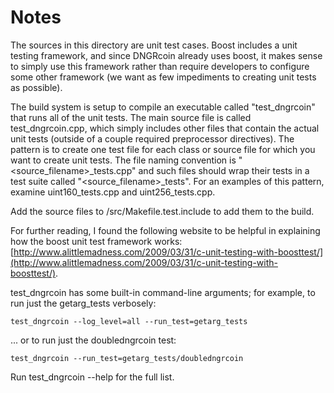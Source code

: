 # Notes
The sources in this directory are unit test cases.  Boost includes a
unit testing framework, and since DNGRcoin already uses boost, it makes
sense to simply use this framework rather than require developers to
configure some other framework (we want as few impediments to creating
unit tests as possible).

The build system is setup to compile an executable called "test_dngrcoin"
that runs all of the unit tests.  The main source file is called
test_dngrcoin.cpp, which simply includes other files that contain the
actual unit tests (outside of a couple required preprocessor
directives).  The pattern is to create one test file for each class or
source file for which you want to create unit tests.  The file naming
convention is "<source_filename>_tests.cpp" and such files should wrap
their tests in a test suite called "<source_filename>_tests".  For an
examples of this pattern, examine uint160_tests.cpp and
uint256_tests.cpp.

Add the source files to /src/Makefile.test.include to add them to the build.

For further reading, I found the following website to be helpful in
explaining how the boost unit test framework works:
[http://www.alittlemadness.com/2009/03/31/c-unit-testing-with-boosttest/](http://www.alittlemadness.com/2009/03/31/c-unit-testing-with-boosttest/).

test_dngrcoin has some built-in command-line arguments; for
example, to run just the getarg_tests verbosely:

    test_dngrcoin --log_level=all --run_test=getarg_tests

... or to run just the doubledngrcoin test:

    test_dngrcoin --run_test=getarg_tests/doubledngrcoin

Run  test_dngrcoin --help   for the full list.

